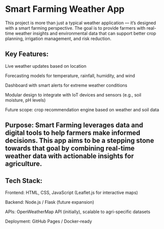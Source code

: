 # Smart Farming Weather App

This project is more than just a typical weather application — it’s designed with a smart farming perspective. The goal is to provide farmers with real-time weather insights and environmental data that can support better crop planning, irrigation management, and risk reduction.

## Key Features:

Live weather updates based on location

Forecasting models for temperature, rainfall, humidity, and wind

Dashboard with smart alerts for extreme weather conditions

Modular design to integrate with IoT devices and sensors (e.g., soil moisture, pH levels)

Future scope: crop recommendation engine based on weather and soil data


## Purpose: Smart Farming leverages data and digital tools to help farmers make informed decisions. This app aims to be a stepping stone towards that goal by combining real-time weather data with actionable insights for agriculture.

## Tech Stack:

Frontend: HTML, CSS, JavaScript (Leaflet.js for interactive maps)

Backend: Node.js / Flask (future expansion)

APIs: OpenWeatherMap API (initially), scalable to agri-specific datasets

Deployment: GitHub Pages / Docker-ready
